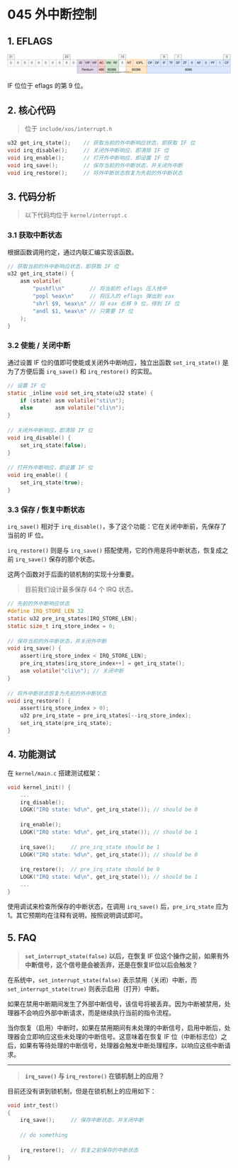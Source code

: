 # 045 外中断控制

## 1. EFLAGS

![](./images/eflags.drawio.svg)

IF 位位于 eflags 的第 9 位。

## 2. 核心代码

> 位于 `include/xos/interrupt.h`

```c
u32 get_irq_state();    // 获取当前的外中断响应状态，即获取 IF 位
void irq_disable();     // 关闭外中断响应，即清除 IF 位
void irq_enable();      // 打开外中断响应，即设置 IF 位
void irq_save();        // 保存当前的外中断状态，并关闭外中断
void irq_restore();     // 将外中断状态恢复为先前的外中断状态
```

## 3. 代码分析

> 以下代码均位于 `kernel/interrupt.c`

### 3.1 获取中断状态

根据函数调用约定，通过内联汇编实现该函数。

```c
// 获取当前的外中断响应状态，即获取 IF 位
u32 get_irq_state() {
    asm volatile(
        "pushfl\n"        // 将当前的 eflags 压入栈中
        "popl %eax\n"     // 将压入的 eflags 弹出到 eax
        "shrl $9, %eax\n" // 将 eax 右移 9 位，得到 IF 位
        "andl $1, %eax\n" // 只需要 IF 位
    );
}
```

### 3.2 使能 / 关闭中断

通过设置 IF 位的值即可使能或关闭外中断响应，独立出函数 `set_irq_state()` 是为了方便后面 `irq_save()` 和 `irq_restore()` 的实现。

```c
// 设置 IF 位
static _inline void set_irq_state(u32 state) {
    if (state) asm volatile("sti\n");
    else       asm volatile("cli\n"); 
}

// 关闭外中断响应，即清除 IF 位
void irq_disable() {
    set_irq_state(false);
}

// 打开外中断响应，即设置 IF 位
void irq_enable() {
    set_irq_state(true);
}
```

### 3.3 保存 / 恢复中断状态

`irq_save()` 相对于 `irq_disable()`，多了这个功能：它在关闭中断前，先保存了当前的 IF 位。

`irq_restore()` 则是与 `irq_save()` 搭配使用，它的作用是将中断状态，恢复成之前 `irq_save()` 保存的那个状态。

这两个函数对于后面的锁机制的实现十分重要。

> 目前我们设计最多保存 64 个 IRQ 状态。

```c
// 先前的外中断响应状态
#define IRQ_STORE_LEN 32
static u32 pre_irq_states[IRQ_STORE_LEN];
static size_t irq_store_index = 0;

// 保存当前的外中断状态，并关闭外中断
void irq_save() {
    assert(irq_store_index < IRQ_STORE_LEN);
    pre_irq_states[irq_store_index++] = get_irq_state();
    asm volatile("cli\n"); // 关闭中断
}

// 将外中断状态恢复为先前的外中断状态
void irq_restore() {
    assert(irq_store_index > 0);
    u32 pre_irq_state = pre_irq_states[--irq_store_index];
    set_irq_state(pre_irq_state);
}
```

## 4. 功能测试

在 `kernel/main.c` 搭建测试框架：

```c
void kernel_init() {
    ...
    irq_disable();
    LOGK("IRQ state: %d\n", get_irq_state()); // should be 0

    irq_enable();
    LOGK("IRQ state: %d\n", get_irq_state()); // should be 1

    irq_save();     // pre_irq_state should be 1
    LOGK("IRQ state: %d\n", get_irq_state()); // should be 0

    irq_restore();  // pre_irq_state should be 0
    LOGK("IRQ state: %d\n", get_irq_state()); // should be 1
    ...
}
```

使用调试来检查所保存的中断状态，在调用 `irq_save()` 后，`pre_irq_state` 应为 1。其它预期均在注释有说明，按照说明调试即可。

## 5. FAQ

>**`set_interrupt_state(false)` 以后，在恢复 IF 位这个操作之前，如果有外中断信号，这个信号是会被丢弃，还是在恢复IF位以后会触发？**

在系统中，`set_interrupt_state(false)` 表示禁用（关闭）中断，而 `set_interrupt_state(true)` 则表示启用（打开）中断。

如果在禁用中断期间发生了外部中断信号，该信号将被丢弃。因为中断被禁用，处理器不会响应外部中断请求，而是继续执行当前的指令流程。

当你恢复（启用）中断时，如果在禁用期间有未处理的中断信号，启用中断后，处理器会立即响应这些未处理的中断信号。这意味着在恢复 IF 位（中断标志位）之后，如果有等待处理的中断信号，处理器会触发中断处理程序，以响应这些中断请求。

---

>**`irq_save()` 与 `irq_restore()` 在锁机制上的应用？**

目前还没有讲到锁机制，但是在锁机制上的应用如下：

```c
void intr_test()
{
    irq_save();     // 保存中断状态，并关闭中断

    // do something

    irq_restore();  // 恢复之前保存的中断状态
}
```

